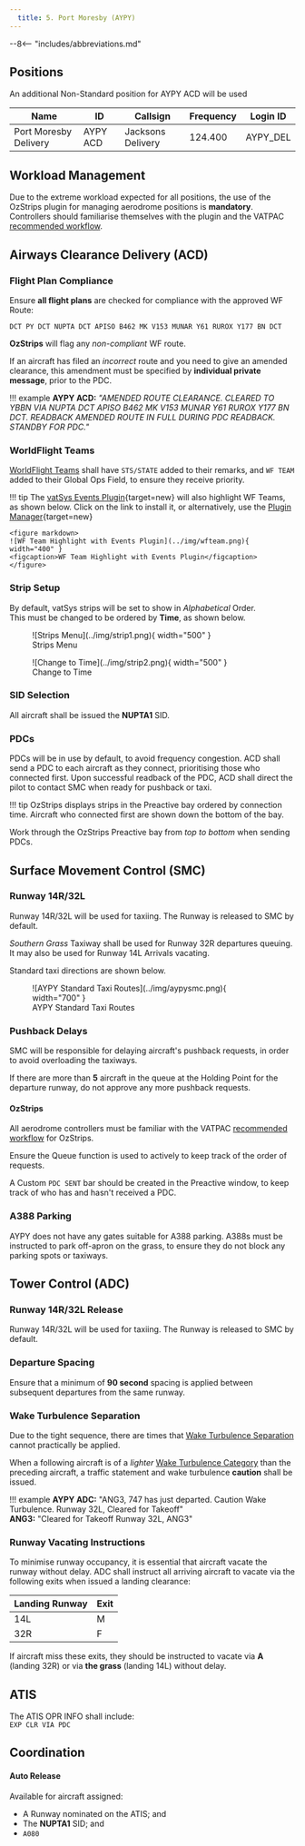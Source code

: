 ```yaml
---
  title: 5. Port Moresby (AYPY)
---
```


--8<-- "includes/abbreviations.md"

## Positions
An additional Non-Standard position for AYPY ACD will be used

| Name               | ID      | Callsign       | Frequency        | Login ID              |
| ------------------ | --------------| -------------- | ---------------- | --------------------------------------|
| Port Moresby Delivery       | AYPY ACD | Jacksons Delivery             | 124.400 | AYPY_DEL                              |

## Workload Management
Due to the extreme workload expected for all positions, the use of the OzStrips plugin for managing aerodrome positions is **mandatory**. Controllers should familiarise themselves with the plugin and the VATPAC [recommended workflow](../../client/towerstrips.md#recommended-workflow).

## Airways Clearance Delivery (ACD)
### Flight Plan Compliance
Ensure **all flight plans** are checked for compliance with the approved WF Route:

`DCT PY DCT NUPTA DCT APISO B462 MK V153 MUNAR Y61 RUROX Y177 BN DCT`

**OzStrips** will flag any *non-compliant* WF route.

If an aircraft has filed an *incorrect* route and you need to give an amended clearance, this amendment must be specified by **individual private message**, prior to the PDC.

!!! example
    **AYPY ACD:** *"AMENDED ROUTE CLEARANCE. CLEARED TO YBBN VIA NUPTA DCT APISO B462 MK V153 MUNAR Y61 RUROX Y177 BN DCT. READBACK AMENDED ROUTE IN FULL DURING PDC READBACK. STANDBY FOR PDC."*

### WorldFlight Teams
[WorldFlight Teams](../../#official-team-callsigns) shall have `STS/STATE` added to their remarks, and `WF TEAM` added to their Global Ops Field, to ensure they receive priority.

!!! tip
    The [vatSys Events Plugin](https://github.com/badvectors/EventsPlugin){target=new} will also highlight WF Teams, as shown below. Click on the link to install it, or alternatively, use the [Plugin Manager](https://github.com/badvectors/PluginManager){target=new}

    <figure markdown>
    ![WF Team Highlight with Events Plugin](../img/wfteam.png){ width="400" }
    <figcaption>WF Team Highlight with Events Plugin</figcaption>
    </figure>

### Strip Setup
By default, vatSys strips will be set to show in *Alphabetical* Order.  
This must be changed to be ordered by **Time**, as shown below.

<figure markdown>
![Strips Menu](../img/strip1.png){ width="500" }
    <figcaption>Strips Menu</figcaption>
</figure>

<figure markdown>
![Change to Time](../img/strip2.png){ width="500" }
    <figcaption>Change to Time</figcaption>
</figure>

### SID Selection
All aircraft shall be issued the **NUPTA1** SID.  

### PDCs
PDCs will be in use by default, to avoid frequency congestion. ACD shall send a PDC to each aircraft as they connect, prioritising those who connected first. Upon successful readback of the PDC, ACD shall direct the pilot to contact SMC when ready for pushback or taxi.

!!! tip
    OzStrips displays strips in the Preactive bay ordered by connection time. Aircraft who connected first are shown down the bottom of the bay.

Work through the OzStrips Preactive bay from *top to bottom* when sending PDCs.

## Surface Movement Control (SMC)
### Runway 14R/32L
Runway 14R/32L will be used for taxiing. The Runway is released to SMC by default.

*Southern Grass* Taxiway shall be used for Runway 32R departures queuing. It may also be used for Runway 14L Arrivals vacating.

Standard taxi directions are shown below.

<figure markdown>
![AYPY Standard Taxi Routes](../img/aypysmc.png){ width="700" }
  <figcaption>AYPY Standard Taxi Routes</figcaption>
</figure>

### Pushback Delays
SMC will be responsible for delaying aircraft's pushback requests, in order to avoid overloading the taxiways.

If there are more than **5** aircraft in the queue at the Holding Point for the departure runway, do not approve any more pushback requests.

#### OzStrips
All aerodrome controllers must be familiar with the VATPAC [recommended workflow](../../client/towerstrips.md#recommended-workflow) for OzStrips.

Ensure the Queue function is used to actively to keep track of the order of requests.

A Custom `PDC SENT` bar should be created in the Preactive window, to keep track of who has and hasn't received a PDC.

### A388 Parking
AYPY does not have any gates suitable for A388 parking. A388s must be instructed to park off-apron on the grass, to ensure they do not block any parking spots or taxiways.

## Tower Control (ADC)
### Runway 14R/32L Release
Runway 14R/32L will be used for taxiing. The Runway is released to SMC by default.

### Departure Spacing
Ensure that a minimum of **90 second** spacing is applied between subsequent departures from the same runway.

### Wake Turbulence Separation
Due to the tight sequence, there are times that [Wake Turbulence Separation](../../../separation-standards/waketurb/#runways) cannot practically be applied.

When a following aircraft is of a *lighter* [Wake Turbulence Category](../../../separation-standards/waketurb/#categories) than the preceding aircraft, a traffic statement and wake turbulence **caution** shall be issued.

!!! example
    **AYPY ADC:** "ANG3, 747 has just departed. Caution Wake Turbulence. Runway 32L, Cleared for Takeoff"  
    **ANG3:** "Cleared for Takeoff Runway 32L, ANG3"

### Runway Vacating Instructions
To minimise runway occupancy, it is essential that aircraft vacate the runway without delay. ADC shall instruct all arriving aircraft to vacate via the following exits when issued a landing clearance:

| Landing Runway | Exit |
| -------------- | ---- |
| 14L | M |
| 32R | F |

If aircraft miss these exits, they should be instructed to vacate via **A** (landing 32R) or via **the grass** (landing 14L) without delay.

## ATIS
The ATIS OPR INFO shall include:  
`EXP CLR VIA PDC`

## Coordination
#### Auto Release
Available for aircraft assigned:

- A Runway nominated on the ATIS; and
- The **NUPTA1** SID; and
- `A080`